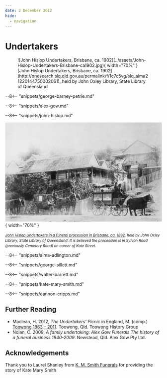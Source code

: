 ```yaml
---
date: 2 December 2012
hide:
  - navigation
---
```


# Undertakers  

<figure markdown>
  ![John Hislop Undertakers, Brisbane, ca. 1902](../assets/John-Hislop-Undertakers-Brisbane-ca1902.jpg){ width="70%" }
  <figcaption markdown>[John Hislop Undertakers, Brisbane, ca. 1902](http://onesearch.slq.qld.gov.au/permalink/f/1c7c5vg/slq_alma21220144750002061), held by John Oxley Library, State Library of Queensland</figcaption>
</figure>

--8<-- "snippets/george-barney-petrie.md"

--8<-- "snippets/alex-gow.md"

--8<-- "snippets/john-hislop.md"

![John Hislop Undertakers in a funeral procession in Brisbane, ca. 1892](../assets/john-hislop-hearse-cemetery-road.jpg){ width="70%" }

*<small>[John Hislop Undertakers in a funeral procession in Brisbane, ca. 1892](http://onesearch.slq.qld.gov.au/permalink/f/1upgmng/slq_alma21220116790002061), held by John Oxley Library, State Library of Queensland. It is believed the procession is in Sylvan Road (previously Cemetery Road) on corner of Kate Street.</small>*

--8<-- "snippets/alma-adlington.md"

--8<-- "snippets/george-sillett.md"

--8<-- "snippets/walter-barrett.md"

--8<-- "snippets/kate-mary-smith.md"

<!--
??? directions "Directions" 

    Walking directions to headstone... is the grave of...
    
    ![Alfred Cannon's headstone](../assets/alfred-cannon.jpg){ width="15%" }  
    
    Walking directions to headstone... is the grave of...

    ![Joseph Cripps' headstone](../assets/joseph-cripps.jpg){ width="15%" }  
-->

--8<-- "snippets/cannon-cripps.md"

## Further Reading 

- Maclean, H. 2012, *The Undertakers’ Picnic* in England, M. (comp.) [Toowong 1863 – 2011](http://www.toowong.org.au/books_for_sale.htm). Toowong, Qld. Toowong History Group
- Nolan, C. 2009, *A family undertaking: Alex Gow Funerals The history of a funeral business 1840-2009*. Newstead, Qld. Alex Gow Pty Ltd.

## Acknowledgements

Thank you to Laurel Shanley from [K. M. Smith Funerals](https://kmsmith.com.au) for providing the story of Kate Mary Smith

<!--
<div class="noprint" markdown="1">
## Brochure

[Download the PDF of this walk](../assets/guides/undertakers.pdf), print it, and fold it in half to make an A5 booklet. 
</div>
-->
